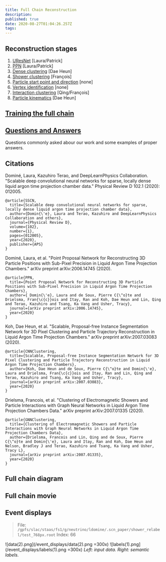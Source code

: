 ```yaml
---
title: Full Chain Reconstruction
description: 
published: true
date: 2020-08-27T01:04:26.257Z
tags: 
---
```


## Reconstruction stages
1. [UResNet](/chain/uresnet) [Laura/Patrick]
2. [PPN](/chain/ppn) [Laura/Patrick]
3. [Dense clustering](/chain/clustering/dense) [Dae Heun]
4. [Shower clustering](/chain/clustering/shower) [François]
5. [Particle start point and direction](/chain/direction) [none]
6. [Vertex identification](/chain/vertex) [none]
7. [Interaction clustering](/chain/interaction) [Qing/François]
8. [Particle kinematics](/chain/kinematics) [Dae Heun]

## [Training the full chain](/chain/train)

## [Questions and Answers](/chain/questions)
Questions commonly asked abour our work and some examples of proper answers.

## Citations
Dominé, Laura, Kazuhiro Terao, and DeepLearnPhysics Collaboration. "Scalable deep convolutional neural networks for sparse, locally dense liquid argon time projection chamber data." Physical Review D 102.1 (2020): 012005.
```
@article{SSCN,
  title={Scalable deep convolutional neural networks for sparse, locally dense liquid argon time projection chamber data},
  author={Domin{\'e}, Laura and Terao, Kazuhiro and DeepLearnPhysics Collaboration and others},
  journal={Physical Review D},
  volume={102},
  number={1},
  pages={012005},
  year={2020},
  publisher={APS}
}

```
Dominé, Laura, et al. "Point Proposal Network for Reconstructing 3D Particle Positions with Sub-Pixel Precision in Liquid Argon Time Projection Chambers." arXiv preprint arXiv:2006.14745 (2020).
```
@article{PPN,
  title={Point Proposal Network for Reconstructing 3D Particle Positions with Sub-Pixel Precision in Liquid Argon Time Projection Chambers},
  author={ Domin{\'e}, Laura and de Soux, Pierre C{\^o}te and Drielsma, Fran{\c{c}}ois and Itay, Ran and Koh, Dae Heun and Lin, Qing and Terao, Kazuhiro and Tsang, Ka Vang and Usher, Tracy},
  journal={arXiv preprint arXiv:2006.14745},
  year={2020}
}

```
Koh, Dae Heun, et al. "Scalable, Proposal-free Instance Segmentation Network for 3D Pixel Clustering and Particle Trajectory Reconstruction in Liquid Argon Time Projection Chambers." arXiv preprint arXiv:2007.03083 (2020).
```
@article{CNNClustering,
  title={Scalable, Proposal-free Instance Segmentation Network for 3D Pixel Clustering and Particle Trajectory Reconstruction in Liquid Argon Time Projection Chambers},
  author={Koh, Dae Heun and de Soux, Pierre C{\^o}te and Domin{\'e}, Laura and Drielsma, Fran{\c{c}}ois and Itay, Ran and Lin, Qing and Terao, Kazuhiro and Tsang, Ka Vang and Usher, Tracy},
  journal={arXiv preprint arXiv:2007.03083},
  year={2020}
}

```
Drielsma, Francois, et al. "Clustering of Electromagnetic Showers and Particle Interactions with Graph Neural Networks in Liquid Argon Time Projection Chambers Data." arXiv preprint arXiv:2007.01335 (2020).
```
@article{GNNClustering,
  title={Clustering of Electromagnetic Showers and Particle Interactions with Graph Neural Networks in Liquid Argon Time Projection Chambers Data},
  author={Drielsma, Francois and Lin, Qing and de Soux, Pierre C{\^o}te and Domin{\'e}, Laura and Itay, Ran and Koh, Dae Heun and Nelson, Bradley J and Terao, Kazuhiro and Tsang, Ka Vang and Usher, Tracy L},
  journal={arXiv preprint arXiv:2007.01335},
  year={2020}
}

```

## Full chain diagram

## Full chain movie

## Event displays
> File: `/gpfs/slac/staas/fs1/g/neutrino/ldomine/.scn_paper/shower_relabel/test_768px.root`
> Index: 66

![data(2).png](/event_displays/data(2).png =300x) ![labels(1).png](/event_displays/labels(1).png =300x)
*Left: input data. Right: semantic labels.*